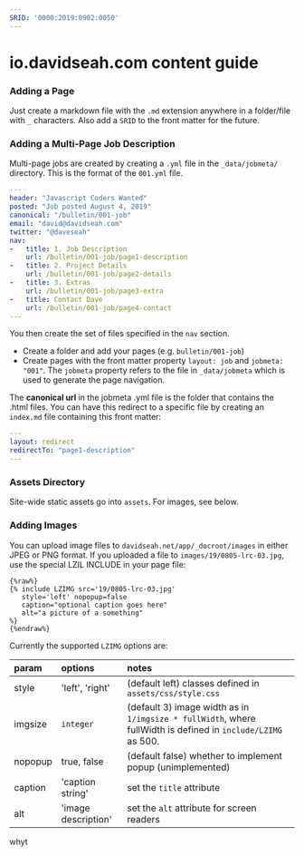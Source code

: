 ```yaml
---
SRID: '0000:2019:0902:0050'
---
```

# io.davidseah.com content guide

### Adding a Page

Just create a markdown file with the `.md` extension anywhere in a folder/file with `_` characters. Also add a `SRID` to the front matter for the future.

### Adding a Multi-Page Job Description

Multi-page jobs are created by creating a `.yml` file in the `_data/jobmeta/` directory. This is the format of the `001.yml` file.
``` yaml
---
header: "Javascript Coders Wanted"
posted: "Job posted August 4, 2019"
canonical: "/bulletin/001-job"
email: "david@davidseah.com"
twitter: "@daveseah"
nav: 
-   title: 1. Job Description
    url: /bulletin/001-job/page1-description
-   title: 2. Project Details
    url: /bulletin/001-job/page2-details
-   title: 3. Extras
    url: /bulletin/001-job/page3-extra
-   title: Contact Dave
    url: /bulletin/001-job/page4-contact
---
```

You then create the set of files specified in the `nav` section. 

* Create a folder and add your pages (e.g. `bulletin/001-job`)
* Create pages with the front matter property `layout: job` and `jobmeta: "001"`. The `jobmeta` property refers to the file in `_data/jobmeta` which is used to generate the page navigation.

The **canonical url** in the jobmeta .yml file is the folder that contains the .html files. You can have this redirect to a specific file by creating an `index.md` file containing this front matter:
``` yaml
---
layout: redirect
redirectTo: "page1-description"
---
```

### Assets Directory

Site-wide static assets go into `assets`. For images, see below.

### Adding Images

You can upload image files to `davidseah.net/app/_docroot/images` in either JPEG or PNG format. If you uploaded a file to `images/19/0805-lrc-03.jpg`, use the special LZIL INCLUDE in your page file:

```
{%raw%}
{% include LZIMG src='19/0805-lrc-03.jpg' 
   style='left' nopopup=false
   caption="optional caption goes here"
   alt="a picture of a something"
%}
{%endraw%}
```

Currently the supported `LZIMG` options are:

| param | options | notes |
|:---|:---|:---
| style | 'left', 'right' | (default left) classes defined in `assets/css/style.css` 
| imgsize | `integer` | (default 3) image width  as in `1/imgsize * fullWidth`, where fullWidth is defined in `include/LZIMG` as 500. 
| nopopup | true, false | (default false) whether to implement popup (unimplemented) 
| caption | 'caption string' | set the `title` attribute 
| alt | 'image description' | set the `alt` attribute for screen readers 

whyt